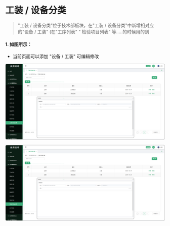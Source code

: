 # 工装 / 设备分类

> "工装 / 设备分类"位于技术部板块，在"工装 / 设备分类"中新增相对应的"设备 / 工装" (在"工序列表"  " 检验项目列表" 等.....的时候用的到
#### 1. 如图所示：
* 当前页面可以添加 "设备 / 工装"  可编辑修改

![如图所示](../file/gz.png)

![如图所示](../file/gz.png)